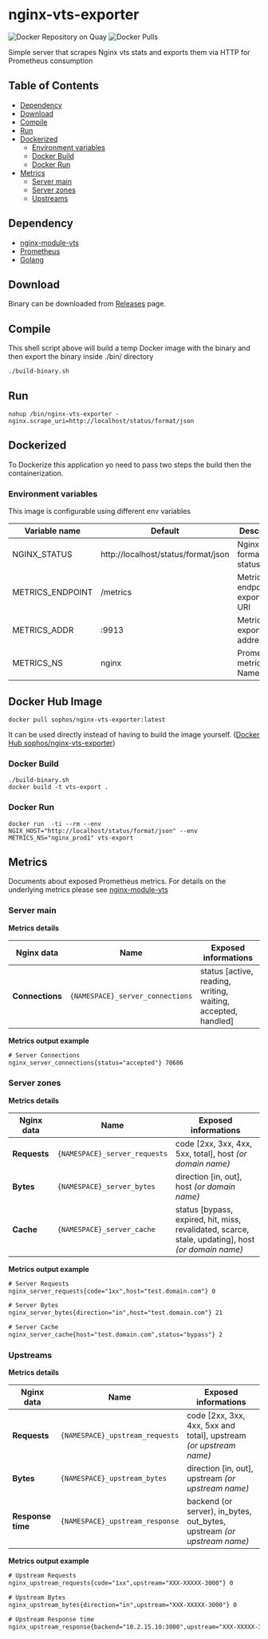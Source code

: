# nginx-vts-exporter

![Docker Repository on Quay](https://quay.io/repository/hnlq715/nginx-vts-exporter/status)
![Docker Pulls](https://img.shields.io/docker/pulls/sophos/nginx-vts-exporter.svg)

Simple server that scrapes Nginx vts stats and exports them via HTTP for Prometheus consumption

## Table of Contents
* [Dependency](#dependency)
* [Download](#download)
* [Compile](#compile)
* [Run](#run) 
* [Dockerized](#dockerized)
  * [Environment variables](#environment-variables)
  * [Docker Build](#docker-build)
  * [Docker Run](#docker-run)
* [Metrics](#metrics)
  * [Server main](#server-main)
  * [Server zones](#server-zones)
  * [Upstreams](#upstreams)

## Dependency

* [nginx-module-vts](https://github.com/vozlt/nginx-module-vts)
* [Prometheus](https://prometheus.io/)
* [Golang](https://golang.org/)

## Download

Binary can be downloaded from [Releases](https://github.com/hnlq715/nginx-vts-exporter/releases) page.

## Compile

This shell script above will build a temp Docker image with the binary and then
export the binary inside ./bin/ directory

``` shell
./build-binary.sh
```

## Run

``` shell
nohup /bin/nginx-vts-exporter -nginx.scrape_uri=http://localhost/status/format/json
```

## Dockerized

To Dockerize this application yo need to pass two steps the build then the containerization.

### Environment variables

This image is configurable using different env variables

Variable name | Default     | Description
------------- | ----------- | --------------
NGINX_STATUS |  http://localhost/status/format/json | Nginx JSON format status page
METRICS_ENDPOINT | /metrics  | Metrics endpoint exportation URI
METRICS_ADDR | :9913 | Metrics exportation address:port
METRICS_NS | nginx | Prometheus metrics Namespaces

## Docker Hub Image
``` shell
docker pull sophos/nginx-vts-exporter:latest
```
It can be used directly instead of having to build the image yourself.
([Docker Hub sophos/nginx-vts-exporter](https://hub.docker.com/r/sophos/nginx-vts-exporter/))

### Docker Build

``` shell
./build-binary.sh
docker build -t vts-export .
```

### Docker Run

``` shell
docker run  -ti --rm --env NGIX_HOST="http://localhost/status/format/json" --env METRICS_NS="nginx_prod1" vts-export
```

## Metrics

Documents about exposed Prometheus metrics. For details on the underlying metrics please see [nginx-module-vts](https://github.com/vozlt/nginx-module-vts#json-used-by-status)

### Server main

**Metrics details**

Nginx data         | Name                            | Exposed informations     
------------------ | ------------------------------- | ------------------------
 **Connections**   | `{NAMESPACE}_server_connections`| status [active, reading, writing, waiting, accepted, handled]

**Metrics output example**

``` txt
# Server Connections
nginx_server_connections{status="accepted"} 70606
```

### Server zones

**Metrics details**

Nginx data         | Name                            | Exposed informations     
------------------ | ------------------------------- | ------------------------
 **Requests**      | `{NAMESPACE}_server_requests`    | code [2xx, 3xx, 4xx, 5xx, total], host _(or domain name)_
 **Bytes**         | `{NAMESPACE}_server_bytes`       | direction [in, out], host _(or domain name)_
 **Cache**         | `{NAMESPACE}_server_cache`       | status [bypass, expired, hit, miss, revalidated, scarce, stale, updating], host _(or domain name)_

**Metrics output example**

``` txt
# Server Requests
nginx_server_requests{code="1xx",host="test.domain.com"} 0

# Server Bytes
nginx_server_bytes{direction="in",host="test.domain.com"} 21

# Server Cache
nginx_server_cache{host="test.domain.com",status="bypass"} 2
```

### Upstreams

**Metrics details**

Nginx data         | Name                            | Exposed informations     
------------------ | ------------------------------- | ------------------------
 **Requests**      | `{NAMESPACE}_upstream_requests` | code [2xx, 3xx, 4xx, 5xx and total], upstream _(or upstream name)_
 **Bytes**         | `{NAMESPACE}_upstream_bytes`    | direction [in, out], upstream _(or upstream name)_
 **Response time** | `{NAMESPACE}_upstream_response` | backend (or server), in_bytes, out_bytes, upstream _(or upstream name)_

**Metrics output example**

``` txt
# Upstream Requests
nginx_upstream_requests{code="1xx",upstream="XXX-XXXXX-3000"} 0

# Upstream Bytes
nginx_upstream_bytes{direction="in",upstream="XXX-XXXXX-3000"} 0

# Upstream Response time
nginx_upstream_response{backend="10.2.15.10:3000",upstream="XXX-XXXXX-3000"} 99
```
